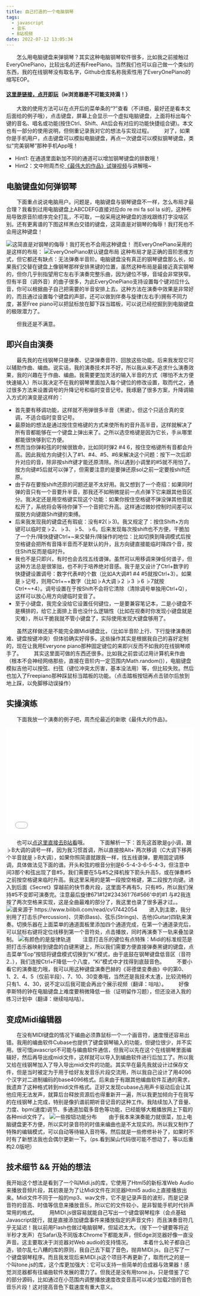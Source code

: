 ```yaml
---
title: 自己打造的一个电脑钢琴
tags:
  - javascript
  - 音乐
  - B站视频
date: 2022-07-12 13:05:34
---
```


　　怎么用电脑键盘来弹钢琴？其实这种电脑钢琴软件很多，比如我之前接触过EveryOnePiano，比较出名的还有FreePiano。当然我们也可以自己做一个类似的东西，我的在线钢琴没有取名字，Github仓库名称我索性用了EveryOnePiano的缩写EOP。
#### [这里是链接，点开即玩](/Eop/)（ie浏览器是不可能支持滴！）
　　大致的使用方法可以在点开后的菜单条的“?”查看（不详细，最好还是看本文后面给的例子哦），点击键盘，屏幕上会显示一个虚拟电脑键盘，上面将标出每个键的音名、唱名或功能(按住Ctrl、Shift、Alt后会有对应的功能快捷组合键)。本文也有一部分的使用说明，但侧重记录我对它的想法与实现过程。
　　对了，如果你是手机用户，点击键盘可以模拟电脑键盘，再点一次键盘可以模拟钢琴键盘，类似“完美钢琴”那种手机App哦！
- Hint1: 在通道里面新加不同的通道可以增加钢琴键盘的排数哦！
- Hint2：文中附周杰伦[《最伟大的作品》试弹视频](https://www.bilibili.com/video/BV1qa411n7yU/)与讲解哦~

## 电脑键盘如何弹钢琴
<!--more-->　　下面重点说说电脑用户。问题是，电脑键盘与钢琴键盘不一样，怎么布局才最合理？我看到过用电脑键盘上ABCDEFG直接对应do re mi fa sol la si的，这种布局导致原音阶顺序完全打乱，不可取，一般采用这种键盘的游戏跟练打字没啥区别。还有更离谱的下图这样黑白交错的键盘，这简直是对钢琴的侮辱！我打死也不会用这种键盘！
![这简直是对钢琴的侮辱！我打死也不会用这种键盘！](/img/eopplt001.jpg)
而EveryOnePiano采用的是这样的布局：
![EveryOnePiano默认键盘布局](/img/eopplt001.png)
这种布局才是正确的音阶思维方式，但它都还有缺点：无法弹奏半音阶。电脑键盘没有真正的钢琴键盘那么长，如果我们交替在键盘上像钢琴那样安排黑键的位置，虽然这种布局是最接近真实钢琴的，但你几乎别指望用它左右手演奏完整乐曲，因为键位不够，音域会非常狭窄。但有半音（调外音）的曲子很多，为此EveryOnePiano支持设置每个键对应什么音，你可以根据曲子自己把需要的半音安排上去。这种方法在演奏中效果是非常好的，而且通过设置每个键盘的声部，还可以做到伴奏与旋律(左右手)拥有不同力度，甚至Free piano可以把鼠标放在脚下踩当踏板，可以说已经挖掘到到电脑键盘的极限潜力了。

　　但我还是不满意。
## 即兴自由演奏
　　最先我的在线钢琴只是弹奏、记录弹奏音符、回放这些功能。后来我发现它可以辅助作曲、编曲。说实话，我的演奏技术并不好，所以我从来不追求什么演奏效果，我的兴趣在于作曲、编曲。我需要更加灵活的输入半音的方式（哪怕不太方便快速输入）所以我决定不在我的钢琴里面加入每个键位的修改设置，取而代之，通过很多方法来设置调号的升降记号和临时变音记号。我琢磨了很多方案，升降调输入方式的演变是这样的：
- 首先要有移调功能，这样就不用弹很多半音（黑键）。但这个只适合真的变调，不适合临时变音记号。
- 最原始的想法是通过按住空格键的方式来使所有的音升高半音，这样就解决了所有音都能够在一个键盘上弹出来了。之所以选空格键是因为它长，手从哪里都能很快够到它方便。
- 然而当你弹和弦的时候很致命，比如同时弹2 #4 6，按住空格键所有音都会升高。因此我给方向键引入了#1、#4、#5、#6来解决这个问题：按下一次后即升对应的音，除非按shift键才能还原清除。所以遇到小调里的#5就不用怕了。按方向键#5后就可以弹了，但需要注意的是要弹还原sol之前一定要按shift还原。
- 由于存在要按shift还原的问题还是不太好用。我又想到了一个奇招：如果同时弹的音只有一个音要升半音，那我还不如稍微提前一点点弹下它来跟其他音区分。我决定还是用空格键实现这个功能：如果你按住空格键不弹没弹其他音就松开了，系统将会等待你弹下一个音把它升高。这样通过微妙控制时间差可以摆脱方向键跟Shift键的束缚。
- 后来我发现我的键盘还有瑕疵：没有#2(♭3)。我又规定了：按住Shift+方向键可以临时变♭2、♭3、♭5、♭6。后来发现每次按shift也不方便，干脆加了一个升/降快捷键Ctrl+~来交替升/降操作的地位：比如切换到降调模式后按空格键会把所有音降半音而不是默认的升，且方向键直接能临时降四个音，按住Shift反而是临时升。
- 我也不是只即兴，有时也会去找五线谱弹。虽然可以用移调来弹任何谱子，但这种方法总是很笨拙，也不利于培养绝对音感。我于是又设计了Ctrl+数字的快捷键设置调号：数字代表#的个数（比如A大调#1 #4 #5就按Ctrl+3）。如果是♭记号，则用Ctrl+\~+数字（比如♭A大调♭2 ♭3 ♭6 ♭7就按Ctrl+\~+4）。调号设置在于按Shift不会将它清除（清除调号单独用Ctrl+Q），这样可以放心用方向键临时变音了。
- 至于小键盘，我完全没给它设置任何键位，一是要兼容笔记本，二是小键盘不是横排的，给它上面排上音也没什么逻辑性（比如在视奏时你发现小键盘就是灾难），所以干脆我就不管小键盘了，实际使用发现大键盘够用了。

　　虽然这样做还是不能完全跟Midi键盘比，（比如半音阶上行、下行旋律演奏困难、键盘按键冲突）但体验确实好得多。这些操作其实是根据我自己的喜好定制的，现在让我用Everyone piano那种固定键位的来即兴反而不如我的在线钢琴顺手了。
　　其实这里面可做的东西还很多。比如我之前尝试过用计算机来作曲（根本不会神经网络那些，直接在音阶内一定范围内Math.random()），电脑键盘模拟吉他可以按弦、扫弦（键位冲突太厉害，基本没法用）等，但比较失败。然后也加入了Freepiano那种踩鼠标当踏板的功能。（点击踏板按钮再点击锁尔后放到地上踩，以免脚移动误操作）
## 实操演练
　　下面我放一个演奏的例子吧，周杰伦最近的新歌《最伟大的作品》。
<div style=" position: relative;  margin-bottom: 1em;  padding-bottom: 56.25%;  height: 0; overflow: hidden;  max-width: 100%;"><iframe style="position: absolute;top: 0;left: 0;width: 100%;height: 100%;" src="//player.bilibili.com/player.html?aid=215822550&bvid=BV1qa411n7yU&cid=770480308&page=1" scrolling="no" border="0" frameborder="no" framespacing="0" allowfullscreen="true"> </iframe></div>

　　也可以[点这里直接去B站看](https://www.bilibili.com/video/BV1qa411n7yU/)哦。
　　下面解析一下：首先这首歌是g小调，跟♭B大调的调号一样，因为我习惯首调，所以直接按Alt+`两次移调（C大调下移两个半音就是♭B大调），如果你照简谱就跟我一样，找五线谱弹，要用固定调移调，具体做法见下面的谱。开头和弦的根音分别是6-5-4-3-6-5-4-3，但注意中间3那个和弦出现了音#5，我们需要在5与#5之择机按下箭头升高5，或在弹奏#5之前按空格键来临时升高。我这里采用的是第一段按空格键，第二段按方向键。进入到后面《Secret》穿越前的快节奏片段，这里面不再有5，只有#5，所以我们保持#5不变即可演奏完。注意最后旋律671#12#234361'76#566'中的#1 与#2我连按了两次空格来实现，这是全曲最难的部分了，我这里也录了很多遍才过。。
![谱来源于 https://www.bilibili.com/read/cv17442054 ](/img/eopplt003.png)
　　进入到主歌，我分别用了打击乐(Percussion)、贝斯(Bass)、弦乐(Strings)、吉他(Guitar)四轨来演奏。切换乐器在上面菜单的通道面板里添加四个通道完成，在第一个通道录完后，可以鼠标右键将定位线移到第一个音符处，点击播放，同时再演奏下一轨来叠加录制。
![有颜色的是旋律轨道](/img/eopplt004.png)
　　注意打击乐的键位有点特殊：Midi的标准规范是把打击乐器映射到键盘的白键黑键上，所以我们需要方便直接弹奏黑键的键盘，点击菜单“Eop”按钮将键盘模式切换到“Ki”模式，由于底鼓在钢琴键盘低音区（音符2..），我们连按Ctrl+F降低一个八度，“Ki”模式中才找得到底鼓音色。
　　不要小看它的演奏能力哦，我可以用这种键盘演奏巴赫的《哥德堡变奏曲》中的第0、1、2、4、5（仅前半段）、7、10、30变奏哦，当然还是我技术太渣，比较流畅的只有1、4、30，说不定以后我可能会再出个展示视频（翻译：咕咕）。
　　好像李斯特的钟在电脑键盘上难度要稍微降低一些（证明留作习题），但还没进入我的练习计划中（翻译：继续咕咕咕）。

## 变成Midi编辑器
　　在没有MIDI键盘的情况下编曲必须靠鼠标一个一个画音符，速度慢还容易出错。我用的编曲软件Cubase也提供了键盘钢琴输入的功能，但键位很少，并不实用。很可惜javascript不可能与编曲软件通信，但我可以先在这个在线钢琴里面编辑好，然后再导出成midi文件，这样就可以导入到编曲软件进行后加工了。所以我又给在线钢琴加入了导入导出midi文件的功能。其实早在最先我就设计过保存文件，但是当时被定为于用于给好友发音乐片段交流用，所以我自己设计了用4096个汉字对二进制编码的base4096格式。后来由于有跟其他编曲软件互通的需求，我遗弃了这种格式转到midi文件格式。正好又发现cubase占用声卡驱动后会让其他应用无法发声，就算后台释放资源后也得重新开一遍，所以我更加倾向于在我写的在线钢琴上完成，特别是像扒谱前期听音记音的这种工作。我陆续加入了音量、力度、bpm(速度)调节、多通道加载多音色等功能，已经能够大概播放网上下载的各种midi文件了。
![一些按钮功能分布](/img/eopplt002.png)
　　由于我本来演奏能力就很菜，加上电脑键盘更不方便，所以实时录音符的时值来编曲也是不太现实的。所以我又制作了特殊的编辑模式，可以自动等待输入音符等。然后就是一些修修补补了，如果时不时有了新想法我也会偶尔更新一下。（ps.看到屎山代码很可能不想动了，等以后重构2.0版吧）


## 技术细节 && 开始的想法
我开始这个想法是看到了一个叫Midi.js的库，它使用了Html5的新标准Web Audio来播放音频片段，其初衷是为了让Midi文件在浏览器Html5 audio上直接播放出来。Midi文件不同于一般的mp3、wav文件，它不是记录声音的波形，而是记录音符的音高、时值等信息来播放音乐，所以它的文件较小，是非智能手机时代铃声常用的格式。
　　用MIDI.js很容易就能自己写出一个键盘钢琴程序（会点基础Javascript就行，就是直接添加键盘事件来播放指定的声音文件）而且演奏音符几乎无延迟！我以前用Flash也做过电脑钢琴，但延迟太大。（按下一个键要等将近半秒才发声）在Safari及不同版本Chrome下都能发声，但Edge浏览器好像一直没声音。这主要取决于浏览器对Web audio的支持情况。
　　本着什么轮子都自己造，锁尔乱七八糟的库的原则，我自己去下载了音色，抛弃MIDI.js，自己写了一个键盘钢琴程序。而且我发现后来MIDI.js这个项目不再更新了，取而代之的是一个叫tone.js的库，这个库更加强大：它可以支持一些简单的合成器与效果器！感觉浏览器都有往编曲软件发展的潜力了。但我还是没有用tone.js，只是借鉴了它的部分源码，比如通过在小范围内调整播放速度改变音高可以减少加载2倍的音色音乐片段！这对提高音色下载速度有重大意义。